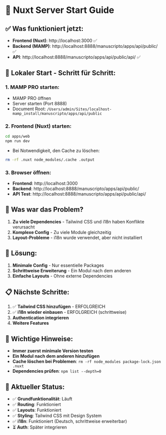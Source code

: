 # 🚀 Nuxt Server Start Guide

## ✅ **Was funktioniert jetzt:**

- **Frontend (Nuxt)**: http://localhost:3000 ✅
- **Backend (MAMP)**: http://localhost:8888/manuscripto/apps/api/public/ ✅
- **API**: http://localhost:8888/manuscripto/apps/api/public/api/ ✅

## 🔧 **Lokaler Start - Schritt für Schritt:**

### **1. MAMP PRO starten:**
- MAMP PRO öffnen
- Server starten (Port 8888)
- Document Root: `/Users/admin/Sites/localhost-mamp_install/manuscripto/apps/api/public`

### **2. Frontend (Nuxt) starten:**
```bash
cd apps/web
npm run dev
```

- Bei Notwendigkeit, den Cache zu löschen:

```bash
rm -rf .nuxt node_modules/.cache .output
```

### **3. Browser öffnen:**
- **Frontend**: http://localhost:3000
- **Backend**: http://localhost:8888/manuscripto/apps/api/public/
- **API Test**: http://localhost:8888/manuscripto/apps/api/public/api/

## 🐛 **Was war das Problem?**

1. **Zu viele Dependencies** - Tailwind CSS und i18n haben Konflikte verursacht
2. **Komplexe Config** - Zu viele Module gleichzeitig
3. **Layout-Probleme** - i18n wurde verwendet, aber nicht installiert

## 🔧 **Lösung:**

1. **Minimale Config** - Nur essentielle Packages
2. **Schrittweise Erweiterung** - Ein Modul nach dem anderen
3. **Einfache Layouts** - Ohne externe Dependencies

## 📋 **Nächste Schritte:**

1. ✅ **Tailwind CSS hinzufügen** - ERFOLGREICH
2. ✅ **i18n wieder einbauen** - ERFOLGREICH (schrittweise)
3. **Authentication integrieren**
4. **Weitere Features**

## 🚨 **Wichtige Hinweise:**

- **Immer zuerst minimale Version testen**
- **Ein Modul nach dem anderen hinzufügen**
- **Cache löschen bei Problemen**: `rm -rf node_modules package-lock.json .nuxt`
- **Dependencies prüfen**: `npm list --depth=0`

## 🎯 **Aktueller Status:**

- ✅ **Grundfunktionalität**: Läuft
- ✅ **Routing**: Funktioniert
- ✅ **Layouts**: Funktioniert
- ✅ **Styling**: Tailwind CSS mit Design System
- ✅ **i18n**: Funktioniert (Deutsch, schrittweise erweiterbar)
- ⏳ **Auth**: Später integrieren
